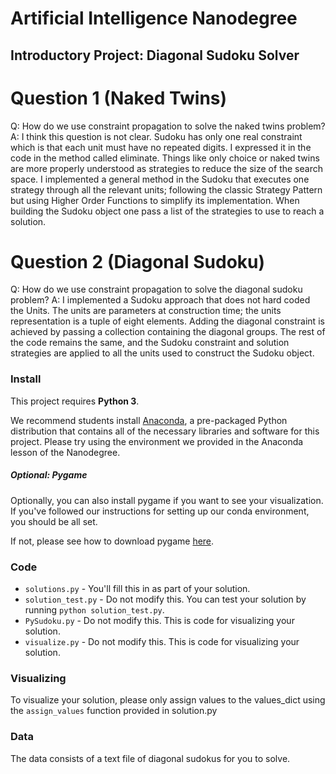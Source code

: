 # Artificial Intelligence Nanodegree
## Introductory Project: Diagonal Sudoku Solver

# Question 1 (Naked Twins)
Q: How do we use constraint propagation to solve the naked twins problem?
A: I think this question is not clear.  Sudoku has only one real constraint which is that each unit must have no repeated digits.
I expressed it in the code in the method called eliminate.
Things like only choice or naked twins are more properly understood as strategies to reduce the size of the search space.
I implemented a general method in the Sudoku that executes one strategy through all the relevant units; following the classic Strategy Pattern but using Higher Order Functions to simplify its implementation. When building the Sudoku object one pass a list of the strategies to use to reach a solution.

# Question 2 (Diagonal Sudoku)
Q: How do we use constraint propagation to solve the diagonal sudoku problem?
A: I implemented a Sudoku approach that does not hard coded the Units.
The units are parameters at construction time; the units representation is a tuple of eight elements.
Adding the diagonal constraint is achieved by passing a collection containing the diagonal groups. The rest of the code remains the same, and the Sudoku constraint and solution strategies are applied to all the units used to construct the Sudoku object.

### Install

This project requires **Python 3**.

We recommend students install [Anaconda](https://www.continuum.io/downloads), a pre-packaged Python distribution that contains all of the necessary libraries and software for this project. 
Please try using the environment we provided in the Anaconda lesson of the Nanodegree.

##### Optional: Pygame

Optionally, you can also install pygame if you want to see your visualization. If you've followed our instructions for setting up our conda environment, you should be all set.

If not, please see how to download pygame [here](http://www.pygame.org/download.shtml).

### Code

* `solutions.py` - You'll fill this in as part of your solution.
* `solution_test.py` - Do not modify this. You can test your solution by running `python solution_test.py`.
* `PySudoku.py` - Do not modify this. This is code for visualizing your solution.
* `visualize.py` - Do not modify this. This is code for visualizing your solution.

### Visualizing

To visualize your solution, please only assign values to the values_dict using the ```assign_values``` function provided in solution.py

### Data

The data consists of a text file of diagonal sudokus for you to solve.